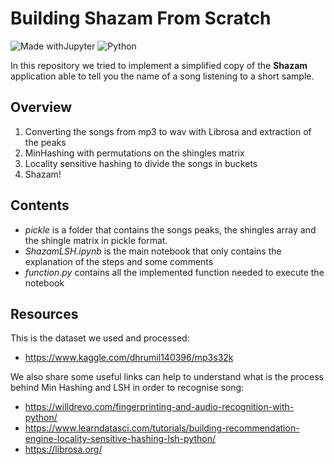 # Building Shazam From Scratch
![Made withJupyter](https://img.shields.io/badge/Made%20with-Jupyter-orange?style=for-the-badge&logo=Jupyter)
![Python](https://img.shields.io/badge/python-3670A0?style=for-the-badge&logo=python&logoColor=ffdd54)

In this repository we tried to implement a simplified copy of the **Shazam** application able to tell you the name of a song listening to a short sample.

## Overview

1. Converting the songs from mp3 to wav with Librosa and extraction of the peaks
2. MinHashing with permutations on the shingles matrix
3. Locality sensitive hashing to divide the songs in buckets
4. Shazam!

## Contents

- _pickle_ is a folder that contains the songs peaks, the shingles array and the shingle matrix in pickle format.
- _ShazamLSH.ipynb_ is the main notebook that only contains the explanation of the steps and some comments
- _function.py_ contains all the implemented function needed to execute the notebook

## Resources
This is the dataset we used and processed:
- https://www.kaggle.com/dhrumil140396/mp3s32k

We also share some useful links can help to understand what is the process behind Min Hashing and LSH in order to recognise song:
- https://willdrevo.com/fingerprinting-and-audio-recognition-with-python/
- https://www.learndatasci.com/tutorials/building-recommendation-engine-locality-sensitive-hashing-lsh-python/
- https://librosa.org/
